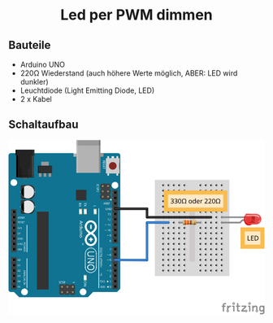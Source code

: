 <h1 align=center>Led per PWM dimmen</h1>

## Bauteile

- Arduino UNO
- 220Ω Wiederstand (auch höhere Werte möglich, ABER: LED wird dunkler)
- Leuchtdiode (Light Emitting Diode, LED)
- 2 x Kabel

## Schaltaufbau

![image](./schaltaufbau.svg)
